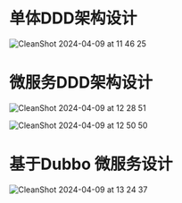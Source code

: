 # 单体DDD架构设计
![CleanShot 2024-04-09 at 11 46 25](https://github.com/zhhaojie/qimiao/assets/1538936/03ba4059-e874-4e6e-9b22-6fa446b5268f)

# 微服务DDD架构设计
![CleanShot 2024-04-09 at 12 28 51](https://github.com/zhhaojie/qimiao/assets/1538936/ff1ee935-43cf-415f-906e-1417460a6d2d)

![CleanShot 2024-04-09 at 12 50 50](https://github.com/zhhaojie/qimiao/assets/1538936/42dbabcc-21f9-4ecf-b171-c1e39e5ecbef)

# 基于Dubbo 微服务设计
![CleanShot 2024-04-09 at 13 24 37](https://github.com/zhhaojie/qimiao/assets/1538936/941c16f2-b24d-44e9-9117-543b63b00161)


